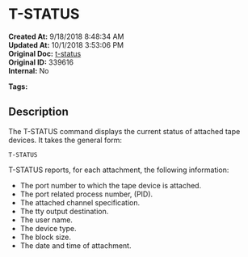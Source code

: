 # T-STATUS

**Created At:** 9/18/2018 8:48:34 AM  
**Updated At:** 10/1/2018 3:53:06 PM  
**Original Doc:** [t-status](https://docs.jbase.com/49399-tape/t-status)  
**Original ID:** 339616  
**Internal:** No  

**Tags:**
<badge text='spooler tape status' vertical='middle' />

## Description

The T-STATUS command displays the current status of attached tape devices. It takes the general form:

```
T-STATUS
```



T-STATUS reports, for each attachment, the following information:

- The port number to which the tape device is attached.
- The port related process number, (PID).
- The attached channel specification.
- The tty output destination.
- The user name.
- The device type.
- The block size.
- The date and time of attachment.

